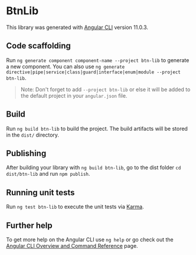 # BtnLib

This library was generated with [Angular CLI](https://github.com/angular/angular-cli) version 11.0.3.

## Code scaffolding

Run `ng generate component component-name --project btn-lib` to generate a new component. You can also use `ng generate directive|pipe|service|class|guard|interface|enum|module --project btn-lib`.
> Note: Don't forget to add `--project btn-lib` or else it will be added to the default project in your `angular.json` file. 

## Build

Run `ng build btn-lib` to build the project. The build artifacts will be stored in the `dist/` directory.

## Publishing

After building your library with `ng build btn-lib`, go to the dist folder `cd dist/btn-lib` and run `npm publish`.

## Running unit tests

Run `ng test btn-lib` to execute the unit tests via [Karma](https://karma-runner.github.io).

## Further help

To get more help on the Angular CLI use `ng help` or go check out the [Angular CLI Overview and Command Reference](https://angular.io/cli) page.
